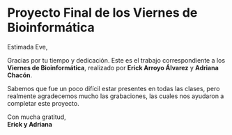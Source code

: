 # Proyecto Final de los Viernes de Bioinformática

Estimada Eve,

Gracias por tu tiempo y dedicación. Este es el trabajo correspondiente a los **Viernes de Bioinformática**, realizado por **Erick Arroyo Álvarez** y **Adriana Chacón**. 

Sabemos que fue un poco difícil estar presentes en todas las clases, pero realmente agradecemos mucho las grabaciones, las cuales nos ayudaron a completar este proyecto.

Con mucha gratitud,  
**Erick y Adriana**
